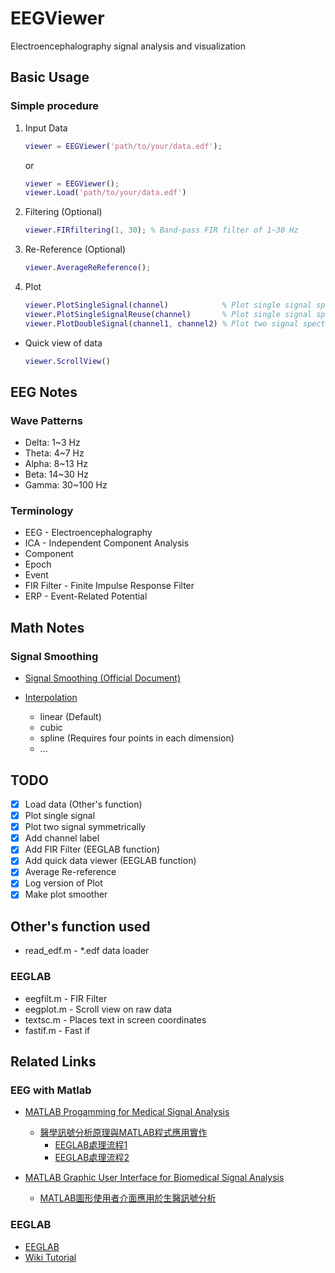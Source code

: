 # EEGViewer

Electroencephalography signal analysis and visualization

## Basic Usage

### Simple procedure

1. Input Data

    ```matlab
    viewer = EEGViewer('path/to/your/data.edf');
    ```

    or

    ```matlab
    viewer = EEGViewer();
    viewer.Load('path/to/your/data.edf')
    ```

2. Filtering (Optional)

    ```matlab
    viewer.FIRfiltering(1, 30); % Band-pass FIR filter of 1~30 Hz
    ```

3. Re-Reference (Optional)

    ```matlab
    viewer.AverageReReference();
    ```

4. Plot

    ```matlab
    viewer.PlotSingleSignal(channel)            % Plot single signal spectrum
    viewer.PlotSingleSignalReuse(channel)       % Plot single signal spectrum (reuse some data to make it more dense)
    viewer.PlotDoubleSignal(channel1, channel2) % Plot two signal spectrum symmetrically
    ```

* Quick view of data

    ```matlab
    viewer.ScrollView()
    ```

## EEG Notes

### Wave Patterns

* Delta: 1~3 Hz
* Theta: 4~7 Hz
* Alpha: 8~13 Hz
* Beta: 14~30 Hz
* Gamma: 30~100 Hz

### Terminology

* EEG - Electroencephalography
* ICA - Independent Component Analysis
* Component
* Epoch
* Event
* FIR Filter - Finite Impulse Response Filter
* ERP - Event-Related Potential

## Math Notes

### Signal Smoothing

* [Signal Smoothing (Official Document)](http://ww2.mathworks.cn/help/signal/examples/signal-smoothing.html)

* [Interpolation](https://www.mathworks.com/help/matlab/ref/interp2.html)
    * linear (Default)
    * cubic
    * spline (Requires four points in each dimension)
    * ...

## TODO

- [X] Load data (Other's function)
- [X] Plot single signal
- [X] Plot two signal symmetrically
- [X] Add channel label
- [X] Add FIR Filter (EEGLAB function)
- [X] Add quick data viewer (EEGLAB function)
- [X] Average Re-reference
- [X] Log version of Plot
- [X] Make plot smoother

## Other's function used

* read_edf.m - *.edf data loader

### EEGLAB

* eegfilt.m - FIR Filter
* eegplot.m - Scroll view on raw data
* textsc.m - Places text in screen coordinates
* fastif.m - Fast if

## Related Links

### EEG with Matlab

* [MATLAB Progamming for Medical Signal Analysis](http://www.ym.edu.tw/~cflu/CFLu_course_matlabsig.html)
    * [醫學訊號分析原理與MATLAB程式應用實作](https://www.youtube.com/playlist?list=PLx_IWc-RN82uKOdafF4v4U5R_u4qmYaiu)
        * [EEGLAB處理流程1](https://youtu.be/jAbcW0FKkw0)
        * [EEGLAB處理流程2](https://www.youtube.com/watch?v=z3RBvj1x344)

* [MATLAB Graphic User Interface for Biomedical Signal Analysis](http://www.ym.edu.tw/~cflu/CFLu_course_matlabgui.html)
    * [MATLAB圖形使用者介面應用於生醫訊號分析](https://www.youtube.com/playlist?list=PLx_IWc-RN82smDOJpZAi8K8eWytMa6oh0)

### EEGLAB

* [EEGLAB](https://sccn.ucsd.edu/eeglab/index.php)
* [Wiki Tutorial](https://sccn.ucsd.edu/wiki/EEGLAB_TUTORIAL_OUTLINE)
